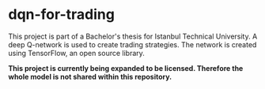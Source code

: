 # dqn-for-trading

This project is part of a Bachelor's thesis for Istanbul Technical University. A deep Q-network is used to create trading strategies. The network is created using TensorFlow, an open source library.

**This project is currently being expanded to be licensed. Therefore the whole model is not shared within this repository.**


